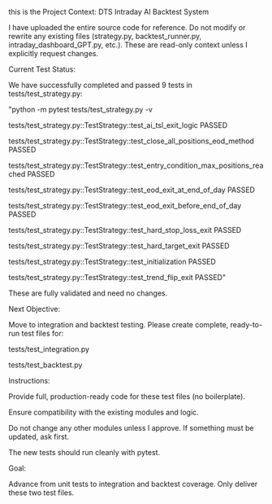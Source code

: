 this is the Project Context: DTS Intraday AI Backtest System

I have uploaded the entire source code for reference. Do not modify or rewrite any existing files (strategy.py, backtest_runner.py, intraday_dashboard_GPT.py, etc.). These are read-only context unless I explicitly request changes.

Current Test Status:



We have successfully completed and passed 9 tests in tests/test_strategy.py:



"python -m pytest tests/test_strategy.py -v



tests/test_strategy.py::TestStrategy::test_ai_tsl_exit_logic PASSED

tests/test_strategy.py::TestStrategy::test_close_all_positions_eod_method PASSED

tests/test_strategy.py::TestStrategy::test_entry_condition_max_positions_reached PASSED

tests/test_strategy.py::TestStrategy::test_eod_exit_at_end_of_day PASSED

tests/test_strategy.py::TestStrategy::test_eod_exit_before_end_of_day PASSED

tests/test_strategy.py::TestStrategy::test_hard_stop_loss_exit PASSED

tests/test_strategy.py::TestStrategy::test_hard_target_exit PASSED

tests/test_strategy.py::TestStrategy::test_initialization PASSED

tests/test_strategy.py::TestStrategy::test_trend_flip_exit PASSED"

These are fully validated and need no changes.

Next Objective:



Move to integration and backtest testing. Please create complete, ready-to-run test files for:

tests/test_integration.py

tests/test_backtest.py

Instructions:



Provide full, production-ready code for these test files (no boilerplate).

Ensure compatibility with the existing modules and logic.

Do not change any other modules unless I approve. If something must be updated, ask first.

The new tests should run cleanly with pytest.

Goal:



Advance from unit tests to integration and backtest coverage. Only deliver these two test files.